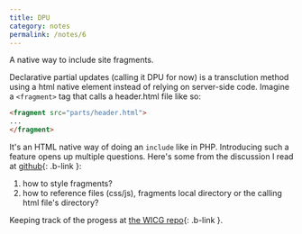 ```yaml
---
title: DPU
category: notes
permalink: /notes/6
---
```


A native way to include site fragments.

Declarative partial updates (calling it DPU for now) is a transclution 
method using a html native element instead of relying on server-side code. 
Imagine a `<fragment>` tag that calls a header.html file like so:

```html
<fragment src="parts/header.html">
...
</fragment>
```

It's an HTML native way of doing an `include` like in PHP. Introducing 
such a feature opens up multiple questions. Here's some from the discussion
I read at [github](https://github.com/WICG/proposals/issues/216){: .b-link }:
1. how to style fragments?
2. how to reference files (css/js), fragments local directory or the
   calling html file's directory?

Keeping track of the progess at [the WICG repo](https://github.com/WICG/declarative-partial-updates){: .b-link }.